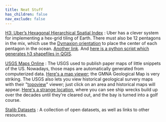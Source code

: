 ```yaml
---
title: Neat Stuff
has_children: false
nav_exclude: false
---
```


[H3: Uber’s Hexagonal Hierarchical Spatial Index](https://eng.uber.com/h3/)
: Uber has a clever system for implementing a hex-grid tiling of Earth. There must also be 12 pentagons in the mix, which use the [Dymaxion orientation](https://eng.uber.com/h3/) to place the center of each pentagon in the ocean. [Another link](https://t1nak.github.io/blog/2020/h3intro/). And [here is a python script which generates h3 shapefiles in QGIS](https://github.com/maphew/code/blob/master/gis/qgis/h3-in-qgis.md#preparation).

[USGS Maps Online](https://www.usgs.gov/faqs/how-do-i-find-download-or-order-topographic-maps?qt-news_science_products=3#qt-news_science_products)
: The USGS used to publish paper maps of little snippets of the US. Nowadays, those maps are automatically generated from computerized data. [Here's a map viewer](https://apps.nationalmap.gov/viewer/); the GMNA Geological Map is very striking. The USGS also lets you view historical geological survery maps with their "[topoview](https://ngmdb.usgs.gov/topoview/viewer/)" viewer; just click on an area and historical maps will appear. [Here's a strange location](https://ngmdb.usgs.gov/topoview/viewer/#15/40.6639/-74.1003), where you can see ship wrecks build up over the decades until they're cleared out, and the bay is turned into a golf course.

[Stalib Datasets](http://lib.stat.cmu.edu/datasets/)
: A collection of open datasets, as well as links to other resources.